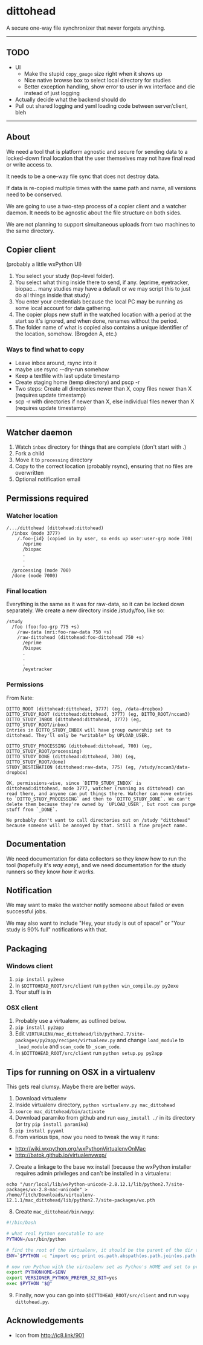 # dittohead

A secure one-way file synchronizer that never forgets anything.


------------


## TODO

- UI
  - Make the stupid `copy_gauge` size right when it shows up
  - Nice native browse box to select local directory for studies
  - Better exception handling, show error to user in wx interface and die instead of just logging
- Actually decide what the backend should do
- Pull out shared logging and yaml loading code between server/client, bleh

------------

## About

We need a tool that is platform agnostic and secure for sending data to a locked-down final location that the user themselves may not have final read or write access to.

It needs to be a one-way file sync that does not destroy data.

If data is re-copied multiple times with the same path and name, all versions need to be conserved.

We are going to use a two-step process of a copier client and a watcher daemon. It needs to be agnostic about the file structure on both sides.

We are not planning to support simultaneous uploads from two machines to the same directory.


## Copier client

(probably a little wxPython UI)

1. You select your study (top-level folder).
2. You select what thing inside there to send, if any. (eprime, eyetracker, biopac... many studies may have a default or we may script this to just do all things inside that study)
3. You enter your credentials because the local PC may be running as some local account for data gathering.
4. The copier plops new stuff in the watched location with a period at the start so it's ignored, and when done, renames without the period.
5. The folder name of what is copied also contains a unique identifier of the location, somehow. (Brogden A, etc.)

### Ways to find what to copy

- Leave inbox around, rsync into it
- maybe use rsync --dry-run somehow
- Keep a textfile with last update timestamp
- Create staging home (temp directory) and pscp -r
- Two steps: Create all directories newer than X, copy files newer than X (requires update timestamp)
- scp -r with directories if newer than X, else individual files newer than X (requires update timestamp)

------

## Watcher daemon

1. Watch `inbox` directory for things that are complete (don't start with .)
2. Fork a child
3. Move it to `processing` directory
4. Copy to the correct location (probably rsync), ensuring that no files are overwritten
5. Optional notification email

## Permissions required

### Watcher location

    /.../dittohead (dittohead:dittohead)
      /inbox (mode 3777)
        /.foo-{id} (copied in by user, so ends up user:user-grp mode 700)
          /eprime
          /biopac
          .
          .
          .
      /processing (mode 700)
      /done (mode 7000)

### Final location

Everything is the same as it was for raw-data, so it can be locked down separately. We create a new directory inside /study/foo, like so:

    /study
      /foo (foo:foo-grp 775 +s)
        /raw-data (mri:foo-raw-data 750 +s)
        /raw-dittohead (dittohead:foo-dittohead 750 +s)
          /eprime
          /biopac
          .
          .
          .
          /eyetracker


### Permissions

From Nate:

    DITTO_ROOT (dittohead:dittohead, 3777) (eg, /data-dropbox)
    DITTO_STUDY_ROOT (dittohead:dittohead, 3777) (eg, DITTO_ROOT/nccam3)
    DITTO_STUDY_INBOX (dittohead:dittohead, 3777) (eg, DITTO_STUDY_ROOT/inbox)
    Entries in DITTO_STUDY_INBOX will have group ownership set to dittohead. They'll only be *writable* by UPLOAD_USER.

    DITTO_STUDY_PROCESSING (dittohead:dittohead, 700) (eg, DITTO_STUDY_ROOT/processing)
    DITTO_STUDY_DONE (dittohead:dittohead, 700) (eg, DITTO_STUDY_ROOT/done)
    STUDY_DESTINATION (dittohead:raw-data, 775) (eg, /study/nccam3/data-dropbox)

    OK, permissions-wise, since `DITTO_STUDY_INBOX` is dittohead:dittohead, mode 3777, watcher (running as dittohead) can read there, and anyone can put things there. Watcher can move entries to `DITTO_STUDY_PROCESSING` and then to `DITTO_STUDY_DONE`. We can't delete them because they're owned by `UPLOAD_USER`, but root can purge stuff from `_DONE`. 

    We probably don't want to call directories out on /study "dittohead" because someone will be annoyed by that. Still a fine project name.


## Documentation

We need documentation for data collectors so they know how to run the tool (hopefully it's *way easy*), and we need documentation for the study runners so they know *how it works.*

## Notification

We may want to make the watcher notify someone about failed or even successful jobs.

We may also want to include "Hey, your study is out of space!" or "Your study is 90% full" notifications with that.


## Packaging

### Windows client

1. `pip install py2exe`
2. In `$DITTOHEAD_ROOT/src/client` run `python win_compile.py py2exe`
3. Your stuff is in

### OSX client

1. Probably use a virtualenv, as outlined below.
2. `pip install py2app`
3. Edit `VIRTUALENV/mac_dittohead/lib/python2.7/site-packages/py2app/recipes/virtualenv.py` 
   and change `load_module` to `_load_module` and `scan_code` to `_scan_code`.
4. In `$DITTOHEAD_ROOT/src/client` run `python setup.py py2app`

## Tips for running on OSX in a virtualenv

This gets real clumsy. Maybe there are better ways.

1. Download virtualenv
2. Inside virtualenv directory, `python virtualenv.py mac_dittohead`
3. `source mac_dittohead/bin/activate`
4. Download paramiko from github and run `easy_install ./` in its directory 
   (or try `pip install paramiko`)
5. `pip install pyyaml`
6. From various tips, now you need to tweak the way it runs:

  - http://wiki.wxpython.org/wxPythonVirtualenvOnMac
  - http://batok.github.io/virtualenvwxp/ 

7. Create a linkage to the base wx install (because the wxPython installer requires admin privileges and can't be installed in a virtualenv:

```
echo "/usr/local/lib/wxPython-unicode-2.8.12.1/lib/python2.7/site-packages/wx-2.8-mac-unicode" >
/home/fitch/Downloads/virtualenv-12.1.1/mac_dittohead/lib/python2.7/site-packages/wx.pth
```

8. Create `mac_dittohead/bin/wxpy`:

```bash
#!/bin/bash

# what real Python executable to use
PYTHON=/usr/bin/python

# find the root of the virtualenv, it should be the parent of the dir this script is in
ENV=`$PYTHON -c "import os; print os.path.abspath(os.path.join(os.path.dirname(\"$0\"), '..'))"`

# now run Python with the virtualenv set as Python's HOME and set to prefer 32 bit
export PYTHONHOME=$ENV
export VERSIONER_PYTHON_PREFER_32_BIT=yes
exec $PYTHON "$@"
```

9. Finally, now you can go into `$DITTOHEAD_ROOT/src/client` and run `wxpy dittohead.py`.


## Acknowledgements

- Icon from http://ic8.link/901


